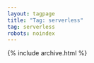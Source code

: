 ```yaml
---
layout: tagpage
title: "Tag: serverless"
tag: serverless
robots: noindex
---
```

{% include archive.html %}